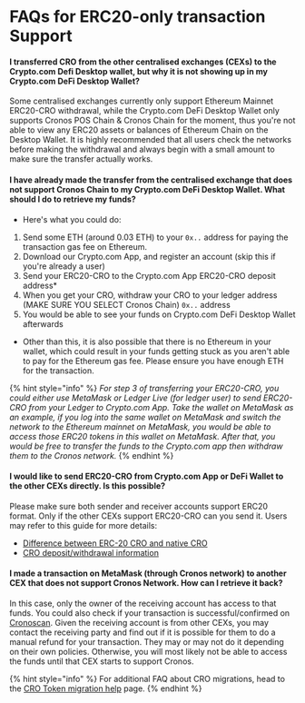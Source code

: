 # FAQs for ERC20-only transaction Support

#### I transferred CRO from the other centralised exchanges (CEXs) to the Crypto.com Defi Desktop wallet, but why it is not showing up in my Crypto.com DeFi Desktop Wallet?

Some centralised exchanges currently only support Ethereum Mainnet ERC20-CRO withdrawal, while the Crypto.com DeFi Desktop Wallet only supports Cronos POS Chain & Cronos Chain for the moment, thus you're not able to view any ERC20 assets or balances of Ethereum Chain on the Desktop Wallet. It is highly recommended that all users check the networks before making the withdrawal and always begin with a small amount to make sure the transfer actually works.

#### I have already made the transfer from the centralised exchange that does not support Cronos Chain to my Crypto.com DeFi Desktop Wallet. What should I do to retrieve my funds?

* Here's what you could do:

1. Send some ETH (around 0.03 ETH) to your `0x..` address for paying the transaction gas fee on Ethereum.
2. Download our Crypto.com App, and register an account (skip this if you're already a user)
3. Send your ERC20-CRO to the Crypto.com App ERC20-CRO deposit address\*
4. When you get your CRO, withdraw your CRO to your ledger address (MAKE SURE YOU SELECT Cronos Chain) `0x..` address
5. You would be able to see your funds on Crypto.com DeFi Desktop Wallet afterwards

* Other than this, it is also possible that there is no Ethereum in your wallet, which could result in your funds getting stuck as you aren't able to pay for the Ethereum gas fee. Please ensure you have enough ETH for the transaction.

{% hint style="info" %}
_For step 3 of transferring your ERC20-CRO, you could either use MetaMask or Ledger Live (for ledger user) to send ERC20-CRO from your Ledger to Crypto.com App. Take the wallet on MetaMask as an example, if you log into the same wallet on MetaMask and switch the network to the Ethereum mainnet on MetaMask, you would be able to access those ERC20 tokens in this wallet on MetaMask. After that, you would be free to transfer the funds to the Crypto.com app then withdraw them to the Cronos network._
{% endhint %}

#### I would like to send ERC20-CRO from Crypto.com App or DeFi Wallet to the other CEXs directly. Is this possible?

Please make sure both sender and receiver accounts support ERC20 format. Only if the other CEXs support ERC20-CRO can you send it. Users may refer to this guide for more details:

* [Difference between ERC-20 CRO and native CRO](https://help.crypto.com/en/articles/5019195-send-and-receive-cro-the-difference-between-native-cro-and-erc20-cro)
* [CRO deposit/withdrawal information](https://help.crypto.com/en/articles/4970776-cro-deposit-withdrawal-information-in-crypto-com-app)

#### I made a transaction on MetaMask (through Cronos network) to another CEX that does not support Cronos Network. How can I retrieve it back?

In this case, only the owner of the receiving account has access to that funds. You could also check if your transaction is successful/confirmed on [Cronoscan](https://cronoscan.com/). Given the receiving account is from other CEXs, you may contact the receiving party and find out if it is possible for them to do a manual refund for your transaction. They may or may not do it depending on their own policies. Otherwise, you will most likely not be able to access the funds until that CEX starts to support Cronos.



{% hint style="info" %}
For additional FAQ about CRO migrations, head to the [CRO Token migration help](https://help.crypto.com/en/articles/5015397-all-about-cro-token-migration) page.
{% endhint %}

